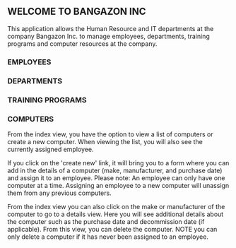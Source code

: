## WELCOME TO BANGAZON INC

This application allows the Human Resource and IT departments at the company Bangazon Inc. to manage employees, departments, training programs and computer resources at the company.

### EMPLOYEES

### DEPARTMENTS

### TRAINING PROGRAMS

### COMPUTERS   
From the index view, you have the option to view a list of computers or create a new computer.  When viewing the list, you will also see the currently assigned employee.

If you click on the 'create new' link, it will bring you to a form where you can add in the details of a computer (make, manufacturer, and purchase date) and assign it to an employee.  Please note: An employee can only have one computer at a time.  Assigning an employee to a new computer will unassign them from any previous computers.

From the index view you can also click on the make or manufacturer of the computer to go to a details view.  Here you will see additional details about the computer such as the purchase date and decommission date (if applicable).  From this view, you can delete the computer.  NOTE you can only delete a computer if it has never been assigned to an employee. 

